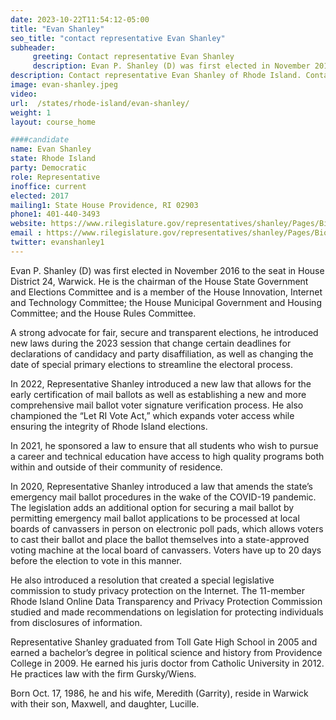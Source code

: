 ```yaml
---
date: 2023-10-22T11:54:12-05:00
title: "Evan Shanley"
seo_title: "contact representative Evan Shanley"
subheader:
     greeting: Contact representative Evan Shanley
     description: Evan P. Shanley (D) was first elected in November 2016 to the seat in House District 24, Warwick. He is the chairman of the House State Government and Elections Committee and is a member of the House Innovation, Internet and Technology Committee; the House Municipal Government and Housing Committee; and the House Rules Committee.
description: Contact representative Evan Shanley of Rhode Island. Contact information for Evan Shanley includes email address, phone number, and mailing address.
image: evan-shanley.jpeg
video:
url:  /states/rhode-island/evan-shanley/
weight: 1
layout: course_home

####candidate
name: Evan Shanley
state: Rhode Island
party: Democratic
role: Representative
inoffice: current
elected: 2017
mailing1: State House Providence, RI 02903
phone1: 401-440-3493
website: https://www.rilegislature.gov/representatives/shanley/Pages/Biography.aspx/
email : https://www.rilegislature.gov/representatives/shanley/Pages/Biography.aspx/
twitter: evanshanley1
---
```


Evan P. Shanley (D) was first elected in November 2016 to the seat in House District 24, Warwick. He is the chairman of the House State Government and Elections Committee and is a member of the House Innovation, Internet and Technology Committee; the House Municipal Government and Housing Committee; and the House Rules Committee.

A strong advocate for fair, secure and transparent elections, he introduced new laws during the 2023 session that change certain deadlines for declarations of candidacy and party disaffiliation, as well as changing the date of special primary elections to streamline the electoral process.

In 2022, Representative Shanley introduced a new law that allows for the early certification of mail ballots as well as establishing a new and more comprehensive mail ballot voter signature verification process. He also championed the “Let RI Vote Act,” which expands voter access while ensuring the integrity of Rhode Island elections.

In 2021, he sponsored a law to ensure that all students who wish to pursue a career and technical education have access to high quality programs both within and outside of their community of residence.

In 2020, Representative Shanley introduced a law that amends the state’s emergency mail ballot procedures in the wake of the COVID-19 pandemic. The legislation adds an additional option for securing a mail ballot by permitting emergency mail ballot applications to be processed at local boards of canvassers in person on electronic poll pads, which allows voters to cast their ballot and place the ballot themselves into a state-approved voting machine at the local board of canvassers. Voters have up to 20 days before the election to vote in this manner.

He also introduced a resolution that created a special legislative commission to study privacy protection on the Internet. The 11-member Rhode Island Online Data Transparency and Privacy Protection Commission studied and made recommendations on legislation for protecting individuals from disclosures of information.

Representative Shanley graduated from Toll Gate High School in 2005 and earned a bachelor’s degree in political science and history from Providence College in 2009. He earned his juris doctor from Catholic University in 2012. He practices law with the firm Gursky/Wiens.​

Born Oct. 17, 1986, he and his wife, Meredith (Garrity), reside in Warwick with their son, Maxwell, and daughter, Lucille.​​​

​​​
